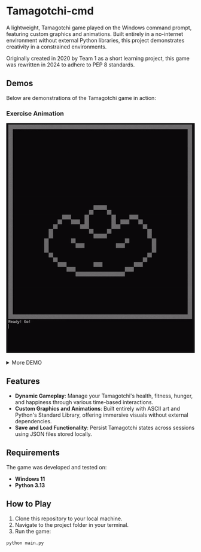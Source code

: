 # Tamagotchi-cmd
A lightweight, Tamagotchi game played on the Windows command prompt, featuring custom graphics and animations. Built entirely in a no-internet environment without external Python libraries, this project demonstrates creativity in a constrained environments.

Originally created in 2020 by Team 1 as a short learning project, this game was rewritten in 2024 to adhere to PEP 8 standards.

## **Demos**

Below are demonstrations of the Tamagotchi game in action:

### **Exercise Animation**
![Exercise Animation](DEMO/exercise.gif)

<details>
  <summary>More DEMO</summary>
  
### **Eating Animation**
![Eating Animation](DEMO/eating.gif)

### **Dirty Animation**
![Dirty Animation](DEMO/dirty.gif)

### **Cleaning Animation**
![Cleaning Animation](DEMO/cleaning.gif)

### **Asleep Screen**
![Asleep Screen](DEMO/asleep.png)

### **Death Screen**
![Death Screen](DEMO/death.png)
</details>

## Features
- **Dynamic Gameplay**: Manage your Tamagotchi's health, fitness, hunger, and happiness through various time-based interactions.
- **Custom Graphics and Animations**: Built entirely with ASCII art and Python's Standard Library, offering immersive visuals without external dependencies.
- **Save and Load Functionality**: Persist Tamagotchi states across sessions using JSON files stored locally.

## Requirements
The game was developed and tested on:
- **Windows 11**
- **Python 3.13**

## How to Play
1. Clone this repository to your local machine.
2. Navigate to the project folder in your terminal.
3. Run the game:
```
python main.py
```
